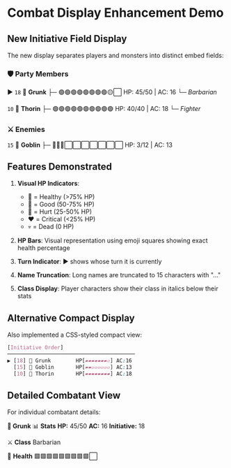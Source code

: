 # Combat Display Enhancement Demo

## New Initiative Field Display

The new display separates players and monsters into distinct embed fields:

### 🛡️ Party Members
▶ `18` 💚 **Grunk**
├─ 🟢🟢🟢🟢🟢🟢🟢🟢🟡⬜ HP: 45/50 | AC: 16
└─ *Barbarian*

  `10` 💚 **Thorin**
├─ 🟢🟢🟢🟢🟢🟢🟢🟢🟢🟢 HP: 40/40 | AC: 18
└─ *Fighter*

### ⚔️ Enemies
  `15` 🧡 **Goblin**
├─ 🔴🔴🔴⬜⬜⬜⬜⬜⬜⬜ HP: 3/12 | AC: 13


## Features Demonstrated

1. **Visual HP Indicators**:
   - 💚 = Healthy (>75% HP)
   - 💛 = Good (50-75% HP)
   - 🧡 = Hurt (25-50% HP)
   - ❤️ = Critical (<25% HP)
   - 💀 = Dead (0 HP)

2. **HP Bars**: Visual representation using emoji squares showing exact health percentage

3. **Turn Indicator**: ▶ shows whose turn it is currently

4. **Name Truncation**: Long names are truncated to 15 characters with "..."

5. **Class Display**: Player characters show their class in italics below their stats

## Alternative Compact Display

Also implemented a CSS-styled compact view:

```css
[Initiative Order]
─────────────────────────────────────────
▶ [18] 👤 Grunk        HP[▰▰▰▰▰▰▰▱] AC:16
  [15] 👹 Goblin       HP[▰▰▱▱▱▱▱▱] AC:13
  [10] 👤 Thorin       HP[▰▰▰▰▰▰▰▰] AC:18
```

## Detailed Combatant View

For individual combatant details:

**💚 Grunk**
📊 **Stats**
**HP:** 45/50
**AC:** 16
**Initiative:** 18

⚔️ **Class**
Barbarian

💚 **Health**
🟩🟩🟩🟩🟩🟩🟩🟩🟩⬜
